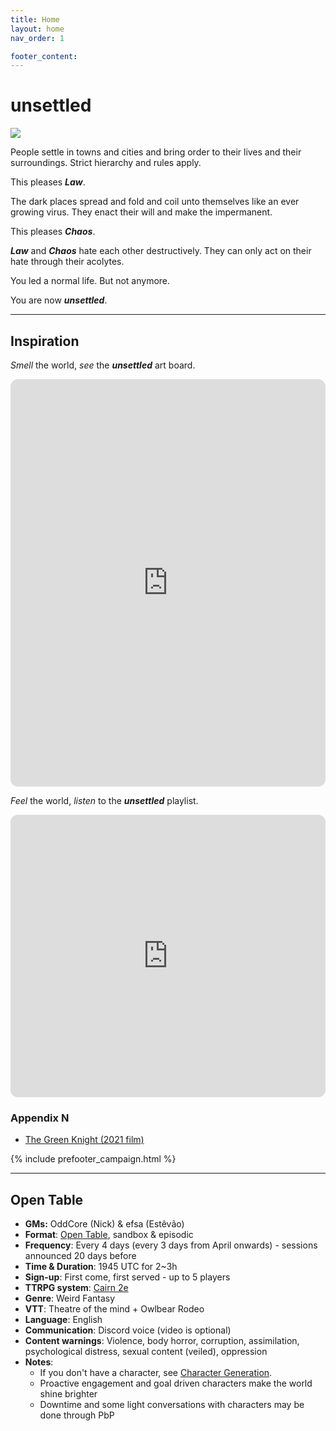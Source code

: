 ```yaml
---
title: Home
layout: home
nav_order: 1

footer_content:
---
```


# **unsettled**

![](https://i.imgur.com/jrDqZJV.png)

People settle in towns and cities and bring order to their lives and their surroundings.
Strict hierarchy and rules apply.

This pleases ***Law***.

The dark places spread and fold and coil unto themselves like an ever growing virus.
They enact their will and make the impermanent.

This pleases ***Chaos***.

***Law*** and ***Chaos*** hate each other destructively.
They can only act on their hate through their acolytes.

You led a normal life.
But not anymore.

You are now ***unsettled***.

---
## Inspiration

*Smell* the world, *see* the ***unsettled*** art board.

<iframe style="border-radius:12px" src="https://petracoding.github.io/pinterest/board.html?link=estevaoseco/unsettled/&hideHeader=1&hideFooter=1&transparent=1" width="100%" height="652" frameBorder="0" style="color-scheme: site" allowfullscreen=""></iframe>

*Feel* the world, *listen* to the ***unsettled*** playlist.

<iframe style="border-radius:12px" src="https://open.spotify.com/embed/playlist/2PL9qS68ckXkKLzheF8YsB?utm_source=generator&theme=1" width="100%" height="452" frameBorder="0" allowfullscreen="" allow="autoplay; clipboard-write; encrypted-media; fullscreen; picture-in-picture" loading="lazy"></iframe>

### Appendix N

- [The Green Knight (2021 film)](https://www.imdb.com/title/tt9243804/)

{% include prefooter_campaign.html %}

---
## Open Table

- **GMs:** OddCore (Nick) & efsa (Estêvão)
- **Format**: [Open Table](https://www.thearcanelibrary.com/blogs/shadowdark-blog/open-table-how-the-creators-of-d-d-ran-their-games?srsltid=AfmBOoqNYWIzVWFjQKEoyumD4NTcFvhdkiVGQgaluf5LKmkS3-ORyFI7), sandbox & episodic
- **Frequency**: Every 4 days (every 3 days from April onwards) - sessions announced 20 days before
- **Time & Duration**: 1945 UTC for 2~3h
- **Sign-up**: First come, first served - up to 5 players
- **TTRPG system**: [Cairn 2e](https://cairnrpg.com/second-edition/)
- **Genre**: Weird Fantasy
- **VTT**: Theatre of the mind + Owlbear Rodeo
- **Language**: English
- **Communication**: Discord voice (video is optional)
- **Content warnings**: Violence, body horror, corruption, assimilation, psychological distress, sexual content (veiled), oppression
- **Notes**:
  - If you don't have a character, see [Character Generation](systems/#character-generation).
  - Proactive engagement and goal driven characters make the world shine brighter
  - Downtime and some light conversations with characters may be done through PbP
